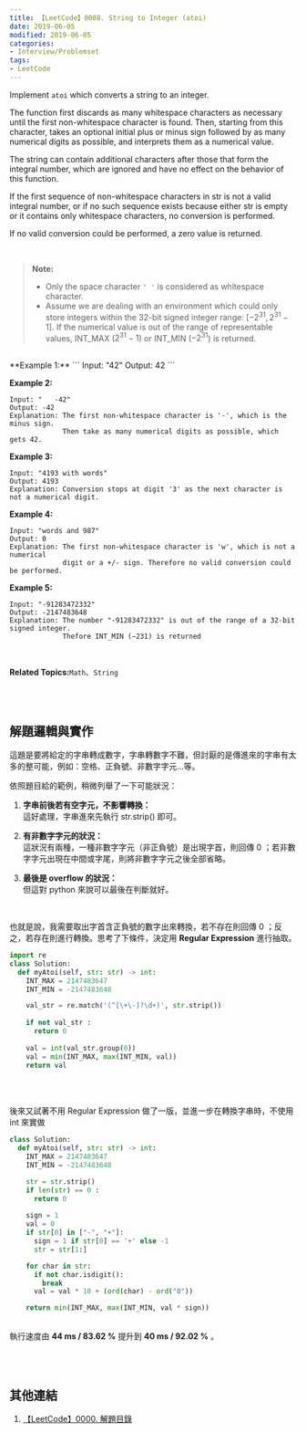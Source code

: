 ```yaml
---
title: 【LeetCode】0008. String to Integer (atoi)
date: 2019-06-05
modified: 2019-06-05
categories:
- Interview/Problemset
tags:
- LeetCode
--- 
```


Implement  `atoi`  which converts a string to an integer.

The function first discards as many whitespace characters as necessary until the first non-whitespace character is found. Then, starting from this character, takes an optional initial plus or minus sign followed by as many numerical digits as possible, and interprets them as a numerical value.

The string can contain additional characters after those that form the integral number, which are ignored and have no effect on the behavior of this function.

If the first sequence of non-whitespace characters in str is not a valid integral number, or if no such sequence exists because either str is empty or it contains only whitespace characters, no conversion is performed.

If no valid conversion could be performed, a zero value is returned.

<!--more-->
<br>

> **Note:**
> -   Only the space character  `' '`  is considered as whitespace character.
> -   Assume we are dealing with an environment which could only store integers within the 32-bit signed integer range: $[−2^{31}, 2^{31} − 1]$. If the numerical value is out of the range of representable values, INT_MAX ($2^{31} − 1)$ or INT_MIN ($−2^{31}$) is returned.

<br>
**Example 1:**
```
Input: "42"
Output: 42
```

**Example 2:**
```
Input: "   -42"
Output: -42
Explanation: The first non-whitespace character is '-', which is the minus sign.
             Then take as many numerical digits as possible, which gets 42.
```

**Example 3:**
```
Input: "4193 with words"
Output: 4193
Explanation: Conversion stops at digit '3' as the next character is not a numerical digit.
```

**Example 4:**
```
Input: "words and 987"
Output: 0
Explanation: The first non-whitespace character is 'w', which is not a numerical 
             digit or a +/- sign. Therefore no valid conversion could be performed.
```

**Example 5:**
```
Input: "-91283472332"
Output: -2147483648
Explanation: The number "-91283472332" is out of the range of a 32-bit signed integer.
             Thefore INT_MIN (−231) is returned
```

<br>

**Related Topics:**`Math`、`String`

<br><br>

## 解題邏輯與實作
這題是要將給定的字串轉成數字，字串轉數字不難，但討厭的是傳進來的字串有太多的整可能，例如：空格、正負號、非數字字元...等。
<br>

依照題目給的範例，稍微列舉了一下可能狀況：
1. **字串前後若有空字元，不影響轉換：**  
這好處理，字串進來先執行 str.strip() 即可。

2. **有非數字字元的狀況：**  
這狀況有兩種，一種非數字字元（非正負號）是出現字首，則回傳 0 ；若非數字字元出現在中間或字尾，則將非數字字元之後全部省略。

3. **最後是 overflow 的狀況：**  
但這對 python 來說可以最後在判斷就好。

<br>

也就是說，我需要取出字首含正負號的數字出來轉換，若不存在則回傳 0 ；反之，若存在則進行轉換。思考了下條件，決定用 **Regular Expression** 進行抽取。

```python
import re
class Solution:
  def myAtoi(self, str: str) -> int:
    INT_MAX = 2147483647
    INT_MIN = -2147483648

    val_str = re.match('(^[\+\-]?\d+)', str.strip())
    
    if not val_str :
      return 0
          
    val = int(val_str.group(0)) 
    val = min(INT_MAX, max(INT_MIN, val))
    return val
```

<br><br>

後來又試著不用  Regular Expression 做了一版，並進一步在轉換字串時，不使用 int 來實做
```python
class Solution:
  def myAtoi(self, str: str) -> int:
    INT_MAX = 2147483647
    INT_MIN = -2147483648

    str = str.strip()
    if len(str) == 0 :
      return 0 
			
    sign = 1
    val = 0
    if str[0] in ["-", "+"]:
      sign = 1 if str[0] == '+' else -1	
      str = str[1:]

    for char in str:
      if not char.isdigit(): 
        break
      val = val * 10 + (ord(char) - ord("0"))

    return min(INT_MAX, max(INT_MIN, val * sign))
```
<br>執行速度由 **44 ms / 83.62 %** 提升到 **40 ms / 92.02 %** 。


<br><br>

## 其他連結
1. [【LeetCode】0000. 解題目錄](/LeetCode-0000-Contents/)